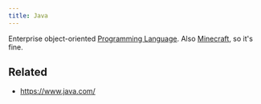 ```yaml
---
title: Java
---
```


Enterprise object-oriented [Programming Language](Programming%20Language.md). Also [Minecraft](Minecraft.md), so it's fine.

## Related

* https://www.java.com/
